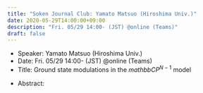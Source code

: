 ```yaml
---
title: "Soken Journal Club: Yamato Matsuo (Hiroshima Univ.)"
date: 2020-05-29T14:00:00+09:00
description: "Fri. 05/29 14:00- (JST) @online (Teams)"
draft: false
---
```


- Speaker:
Yamato Matsuo (Hiroshima Univ.)
- Date:
Fri. 05/29 14:00- (JST) @online (Teams)
- Title:
Ground state modulations in the ${mathbb C}P^{N-1}$ model

<!--more-->

- Abstract:

